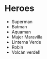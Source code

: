 # Heroes

- Superman
- Batman
- Aquaman
- Mujer Maravilla
- Linterna Verde
- Robin
- Volcán verde!!
